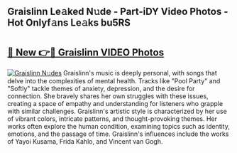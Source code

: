 ## Graislinn Le𝚊ked N𝚞de - Part-iDY Video Photos - Hot Onlyf𝚊ns Le𝚊ks bu5RS

# <h2><a href="http://ab3607.deff.icu/?id=Graislinn">🔗 New 👉🔴 Graislinn VIDEO Photos</a></h2>

[![Graislinn N𝚞des](https://i.imgur.com/rIISA9y.gif)](http://ab3607.deff.icu/?id=Graislinn)
Graislinn's music is deeply personal, with songs that delve into the complexities of mental health. Tracks like "Pool Party" and "Softly" tackle themes of anxiety, depression, and the desire for connection. She bravely shares her own struggles with these issues, creating a space of empathy and understanding for listeners who grapple with similar challenges. Graislinn's artistic style is characterized by her use of vibrant colors, intricate patterns, and thought-provoking themes. Her works often explore the human condition, examining topics such as identity, emotions, and the passage of time. Graislinn's influences include the works of Yayoi Kusama, Frida Kahlo, and Vincent van Gogh.

